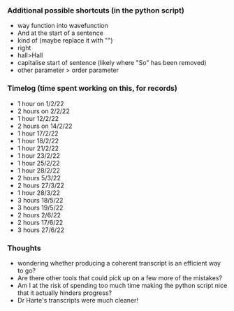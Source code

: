 
### Additional possible shortcuts (in the python script)
- way function into wavefunction
- And at the start of a sentence
- kind of (maybe replace it with "")
- right
- hall>Hall
- capitalise start of sentence (likely where "So" has been removed)
- other parameter > order parameter





### Timelog (time spent working on this, for records)
- 1 hour on 1/2/22
- 2 hours on 2/2/22
- 1 hour 12/2/22
- 2 hours on 14/2/22
- 1 hour 17/2/22
- 1 hour 18/2/22
- 1 hour 21/2/22
- 1 hour 23/2/22
- 1 hour 25/2/22
- 1 hour 28/2/22
- 2 hours 5/3/22
- 2 hours 27/3/22
- 1 hour 28/3/22
- 3 hours 18/5/22
- 3 hours 19/5/22
- 2 hours 2/6/22
- 2 hours 17/6/22
- 3 hours 27/6/22

### Thoughts
- wondering whether producing a coherent transcript is an efficient way to go? 
- Are there other tools that could pick up on a few more of the mistakes?
- Am I at the risk of spending too much time making the python script nice that it actually hinders progress?
- Dr Harte's transcripts were much cleaner!
